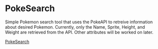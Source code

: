 # PokeSearch

 Simple Pokemon search tool that uses the PokeAPI to retreive information about desired Pokemon.
 Currently, only the Name, Sprite, Height, and Weight are retrieved from the API. Other attributes will be worked on later.
 
 [PokeSearch](http://codepen.io/Youngjae_/full/WGrqjQ/)
